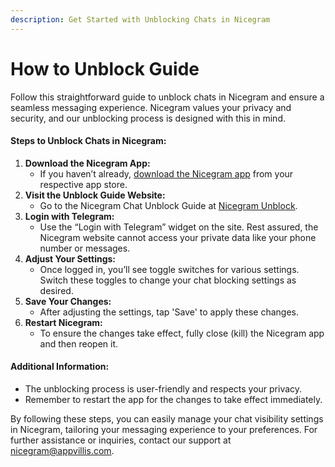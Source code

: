 ```yaml
---
description: Get Started with Unblocking Chats in Nicegram
---
```


# How to Unblock Guide

Follow this straightforward guide to unblock chats in Nicegram and ensure a seamless messaging experience. Nicegram values your privacy and security, and our unblocking process is designed with this in mind.

#### **Steps to Unblock Chats in Nicegram:**

1. **Download the Nicegram App:**
   * If you haven’t already, [download the Nicegram app](../) from your respective app store.
2. **Visit the Unblock Guide Website:**
   * Go to the Nicegram Chat Unblock Guide at [Nicegram Unblock](https://my.nicegram.app/).
3. **Login with Telegram:**
   * Use the “Login with Telegram” widget on the site. Rest assured, the Nicegram website cannot access your private data like your phone number or messages.
4. **Adjust Your Settings:**
   * Once logged in, you’ll see toggle switches for various settings. Switch these toggles to change your chat blocking settings as desired.
5. **Save Your Changes:**
   * After adjusting the settings, tap 'Save' to apply these changes.
6. **Restart Nicegram:**
   * To ensure the changes take effect, fully close (kill) the Nicegram app and then reopen it.

#### **Additional Information:**

* The unblocking process is user-friendly and respects your privacy.
* Remember to restart the app for the changes to take effect immediately.

By following these steps, you can easily manage your chat visibility settings in Nicegram, tailoring your messaging experience to your preferences. For further assistance or inquiries, contact our support at [nicegram@appvillis.com](mailto:nicegram@appvillis.com).
